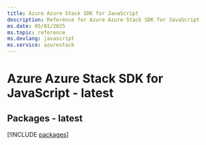 ```yaml
---
title: Azure Azure Stack SDK for JavaScript
description: Reference for Azure Azure Stack SDK for JavaScript
ms.date: 05/01/2025
ms.topic: reference
ms.devlang: javascript
ms.service: azurestack
---
```

# Azure Azure Stack SDK for JavaScript - latest
## Packages - latest
[!INCLUDE [packages](azure-stack-index.md)]